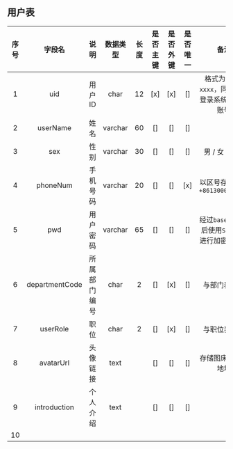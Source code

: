 ## 用户表

| 序号| 字段名 | 说明 | 数据类型 | 长度 | 是否主键| 是否外键 | 是否唯一 | 备注 |
|:---:|:---:|:---:|:---:|:---:|:---:|:---:|:---:|:---:|
| 1 | uid | 用户ID | char | 12 | [x] | [x] | [] | 格式为`xxxx-xxxx`，同时作为登录系统所用的账号 |
| 2 | userName | 姓名 | varchar | 60 | [] | [] | [] |
| 3 | sex | 性别 | varchar | 30 | [] | [] | [] | 男 / 女 / 其他 |
| 4 | phoneNum | 手机号码 | varchar | 20 | [] | [] | [x] | 以区号存储，如`+8613000000000` |
| 5 | pwd | 用户密码 | varchar | 65 | [] | []  | [] | 经过`base64`编码后使用`SHA-512`进行加密后存入 |
| 6 | departmentCode | 所属部门编号 | char | 2 | [] | [x] | [] | 与部门表关联 |
| 7 | userRole | 职位 | char | 2 | [] | [x] | [] | 与职位表关联 |
| 8 | avatarUrl | 头像链接 | text |  | [] | [] | [] | 存储图床返回的地址 |
| 9 | introduction | 个人介绍 | text |  | [] | [] | [] |  |
| 10 |  |  |  |  |  |  |
